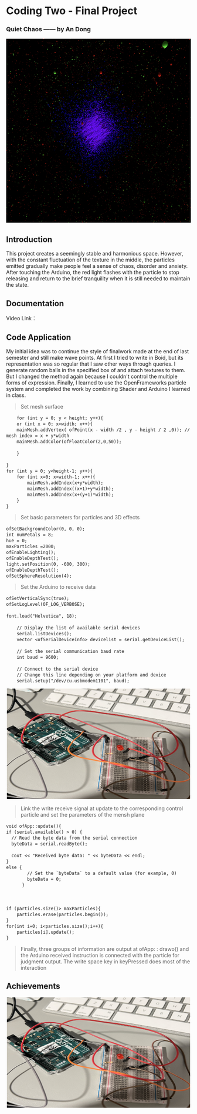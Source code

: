 # Coding Two - Final Project
### Quiet Chaos —— by An Dong
<div align=center>
<img src="https://github.com/AnnDkk/Coding2-Final-Project/blob/main/image/WechatIMG465.png" width="700" height="500">
</div>

## Introduction

This project creates a seemingly stable and harmonious space. However, with the constant fluctuation of the texture in the middle, the particles emitted gradually make people feel a sense of chaos, disorder and anxiety. After touching the Arduino, the red light flashes with the particle to stop releasing and return to the brief tranquility when it is still needed to maintain the state.

## Documentation
Video Link：

## Code Application

My initial idea was to continue the style of finalwork made at the end of last semester and still make wave points. At first I tried to write in Boid, but its representation was so regular that I saw other ways through queries. I generate random balls in the specified box of and attach textures to them. But I changed the method again because I couldn't control the multiple forms of expression.
Finally, I learned to use the OpenFrameworks particle system and completed the work by combining Shader and Arduino I learned in class.


> Set mesh surface

        for (int y = 0; y < height; y++){
        or (int x = 0; x<width; x++){
        mainMesh.addVertex( ofPoint(x - width /2 , y - height / 2 ,0)); // mesh index = x + y*width
        mainMesh.addColor(ofFloatColor(2,0,50));
            
        }
        
    }
    for (int y = 0; y<height-1; y++){
        for (int x=0; x<width-1; x++){
            mainMesh.addIndex(x+y*width);
            mainMesh.addIndex((x+1)+y*width);
            mainMesh.addIndex(x+(y+1)*width);
        }
    }
    
    
  > Set basic parameters for particles and 3D effects

    ofSetBackgroundColor(0, 0, 0);
    int numPetals = 8;
    hue = 0;
    maxParticles =2000;
    ofEnableLighting();
    ofEnableDepthTest();
    light.setPosition(0, -600, 300);
    ofEnableDepthTest();
    ofSetSphereResolution(4);



>   Set the Arduino to receive data
    
    ofSetVerticalSync(true);
    ofSetLogLevel(OF_LOG_VERBOSE);
    
    font.load("Helvetica", 18);
    
        // Display the list of available serial devices
        serial.listDevices();
        vector <ofSerialDeviceInfo> devicelist = serial.getDeviceList();

        // Set the serial communication baud rate
        int baud = 9600;
        
        // Connect to the serial device
        // Change this line depending on your platform and device
        serial.setup("/dev/cu.usbmodem1101", baud);
        
        
<div align=center>
<img src="https://github.com/AnnDkk/Coding2-Final-Project/blob/main/image/IMG_4375.JPG" width="500" height="300">
</div>
        


>Link the write receive signal at update to the corresponding control particle and set the parameters of the mensh plane

    void ofApp::update(){
    if (serial.available() > 0) {
      // Read the byte data from the serial connection
      byteData = serial.readByte();
        
      cout << "Received byte data: " << byteData << endl;
    }
    else {
            // Set the `byteData` to a default value (for example, 0)
            byteData = 0;
          }



    if (particles.size()> maxParticles){
        particles.erase(particles.begin());
    }
    for(int i=0; i<particles.size();i++){
        particles[i].update();
    }
> Finally, three groups of information are output at ofApp: : drawo() and the Arduino received instruction is connected with the particle for judgment output. The write space key in keyPressed does most of the interaction

## Achievements

<div align=center>
<img src="https://github.com/AnnDkk/Coding2-Final-Project/blob/main/image/IMG_4375.JPG" width="500" height="300">
</div>


